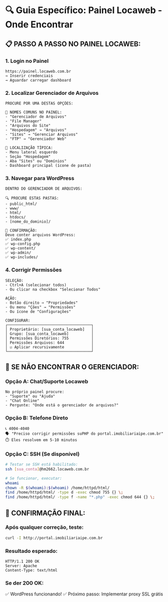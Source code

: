 # 🔍 Guia Específico: Painel Locaweb - Onde Encontrar

## 📋 PASSO A PASSO NO PAINEL LOCAWEB:

### 1. Login no Painel
```
https://painel.locaweb.com.br
→ Inserir credenciais
→ Aguardar carregar dashboard
```

### 2. Localizar Gerenciador de Arquivos
```
PROCURE POR UMA DESTAS OPÇÕES:

🎯 NOMES COMUNS NO PAINEL:
- "Gerenciador de Arquivos"
- "File Manager" 
- "Arquivos do Site"
- "Hospedagem" → "Arquivos"
- "Sites" → "Gerenciar Arquivos"
- "FTP" → "Gerenciador Web"

📍 LOCALIZAÇÃO TÍPICA:
- Menu lateral esquerdo
- Seção "Hospedagem"
- Aba "Sites" ou "Domínios"
- Dashboard principal (ícone de pasta)
```

### 3. Navegar para WordPress
```
DENTRO DO GERENCIADOR DE ARQUIVOS:

🔍 PROCURE ESTAS PASTAS:
- public_html/
- www/
- html/  
- htdocs/
- [nome_do_dominio]/

🎯 CONFIRMAÇÃO:
Deve conter arquivos WordPress:
✅ index.php
✅ wp-config.php  
✅ wp-content/
✅ wp-admin/
✅ wp-includes/
```

### 4. Corrigir Permissões
```
SELEÇÃO:
- Ctrl+A (selecionar todos)
- Ou clicar na checkbox "Selecionar Todos"

AÇÃO:
- Botão direito → "Propriedades"
- Ou menu "Ções" → "Permissões"
- Ou ícone de "Configurações"

CONFIGURAR:
┌─────────────────────────────────────┐
│ Proprietário: [sua_conta_locaweb]   │
│ Grupo: [sua_conta_locaweb]          │
│ Permissões Diretórios: 755          │
│ Permissões Arquivos: 644            │
│ ☑️ Aplicar recursivamente            │
└─────────────────────────────────────┘
```

## 🔧 SE NÃO ENCONTRAR O GERENCIADOR:

### Opção A: Chat/Suporte Locaweb
```
No próprio painel procure:
- "Suporte" ou "Ajuda"
- "Chat Online"
- Pergunte: "Onde está o gerenciador de arquivos?"
```

### Opção B: Telefone Direto
```
📞 4004-4040
🗣️ "Preciso corrigir permissões suPHP do portal.imobiliariaipe.com.br"
⏱️ Eles resolvem em 5-10 minutos
```

### Opção C: SSH (Se disponível)
```bash
# Testar se SSH está habilitado:
ssh [sua_conta]@hm2662.locaweb.com.br

# Se funcionar, executar:
whoami
chown -R $(whoami):$(whoami) /home/httpd/html/
find /home/httpd/html/ -type d -exec chmod 755 {} \;
find /home/httpd/html/ -type f -name "*.php" -exec chmod 644 {} \;
```

## 🎯 CONFIRMAÇÃO FINAL:

### Após qualquer correção, teste:
```bash
curl -I http://portal.imobiliariaipe.com.br
```

### Resultado esperado:
```
HTTP/1.1 200 OK
Server: Apache
Content-Type: text/html
```

### Se der 200 OK:
✅ WordPress funcionando!
✅ Próximo passo: Implementar proxy SSL grátis